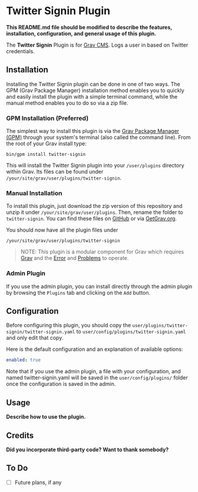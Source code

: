 # Twitter Signin Plugin

**This README.md file should be modified to describe the features, installation, configuration, and general usage of this plugin.**

The **Twitter Signin** Plugin is for [Grav CMS](http://github.com/getgrav/grav). Logs a user in based on Twitter credentials.

## Installation

Installing the Twitter Signin plugin can be done in one of two ways. The GPM (Grav Package Manager) installation method enables you to quickly and easily install the plugin with a simple terminal command, while the manual method enables you to do so via a zip file.

### GPM Installation (Preferred)

The simplest way to install this plugin is via the [Grav Package Manager (GPM)](http://learn.getgrav.org/advanced/grav-gpm) through your system's terminal (also called the command line).  From the root of your Grav install type:

    bin/gpm install twitter-signin

This will install the Twitter Signin plugin into your `/user/plugins` directory within Grav. Its files can be found under `/your/site/grav/user/plugins/twitter-signin`.

### Manual Installation

To install this plugin, just download the zip version of this repository and unzip it under `/your/site/grav/user/plugins`. Then, rename the folder to `twitter-signin`. You can find these files on [GitHub](https://github.com/shaun-cave/grav-plugin-twitter-signin) or via [GetGrav.org](http://getgrav.org/downloads/plugins#extras).

You should now have all the plugin files under

    /your/site/grav/user/plugins/twitter-signin
	
> NOTE: This plugin is a modular component for Grav which requires [Grav](http://github.com/getgrav/grav) and the [Error](https://github.com/getgrav/grav-plugin-error) and [Problems](https://github.com/getgrav/grav-plugin-problems) to operate.

### Admin Plugin

If you use the admin plugin, you can install directly through the admin plugin by browsing the `Plugins` tab and clicking on the `Add` button.

## Configuration

Before configuring this plugin, you should copy the `user/plugins/twitter-signin/twitter-signin.yaml` to `user/config/plugins/twitter-signin.yaml` and only edit that copy.

Here is the default configuration and an explanation of available options:

```yaml
enabled: true
```

Note that if you use the admin plugin, a file with your configuration, and named twitter-signin.yaml will be saved in the `user/config/plugins/` folder once the configuration is saved in the admin.

## Usage

**Describe how to use the plugin.**

## Credits

**Did you incorporate third-party code? Want to thank somebody?**

## To Do

- [ ] Future plans, if any

